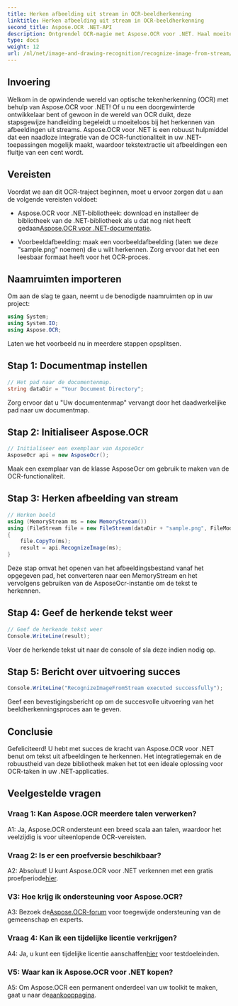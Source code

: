 ```yaml
---
title: Herken afbeelding uit stream in OCR-beeldherkenning
linktitle: Herken afbeelding uit stream in OCR-beeldherkenning
second_title: Aspose.OCR .NET-API
description: Ontgrendel OCR-magie met Aspose.OCR voor .NET. Haal moeiteloos tekst uit afbeeldingen. Bekijk de tutorial voor stapsgewijze begeleiding.
type: docs
weight: 12
url: /nl/net/image-and-drawing-recognition/recognize-image-from-stream/
---
```

## Invoering

Welkom in de opwindende wereld van optische tekenherkenning (OCR) met behulp van Aspose.OCR voor .NET! Of u nu een doorgewinterde ontwikkelaar bent of gewoon in de wereld van OCR duikt, deze stapsgewijze handleiding begeleidt u moeiteloos bij het herkennen van afbeeldingen uit streams. Aspose.OCR voor .NET is een robuust hulpmiddel dat een naadloze integratie van de OCR-functionaliteit in uw .NET-toepassingen mogelijk maakt, waardoor tekstextractie uit afbeeldingen een fluitje van een cent wordt.

## Vereisten

Voordat we aan dit OCR-traject beginnen, moet u ervoor zorgen dat u aan de volgende vereisten voldoet:

-  Aspose.OCR voor .NET-bibliotheek: download en installeer de bibliotheek van de .NET-bibliotheek als u dat nog niet heeft gedaan[Aspose.OCR voor .NET-documentatie](https://reference.aspose.com/ocr/net/).

- Voorbeeldafbeelding: maak een voorbeeldafbeelding (laten we deze "sample.png" noemen) die u wilt herkennen. Zorg ervoor dat het een leesbaar formaat heeft voor het OCR-proces.

## Naamruimten importeren

Om aan de slag te gaan, neemt u de benodigde naamruimten op in uw project:

```csharp
using System;
using System.IO;
using Aspose.OCR;
```

Laten we het voorbeeld nu in meerdere stappen opsplitsen.

## Stap 1: Documentmap instellen

```csharp
// Het pad naar de documentenmap.
string dataDir = "Your Document Directory";
```

Zorg ervoor dat u "Uw documentenmap" vervangt door het daadwerkelijke pad naar uw documentmap.

## Stap 2: Initialiseer Aspose.OCR

```csharp
// Initialiseer een exemplaar van AsposeOcr
AsposeOcr api = new AsposeOcr();
```

Maak een exemplaar van de klasse AsposeOcr om gebruik te maken van de OCR-functionaliteit.

## Stap 3: Herken afbeelding van stream

```csharp
// Herken beeld
using (MemoryStream ms = new MemoryStream())
using (FileStream file = new FileStream(dataDir + "sample.png", FileMode.Open, FileAccess.Read))
{
    file.CopyTo(ms);
    result = api.RecognizeImage(ms);
}
```

Deze stap omvat het openen van het afbeeldingsbestand vanaf het opgegeven pad, het converteren naar een MemoryStream en het vervolgens gebruiken van de AsposeOcr-instantie om de tekst te herkennen.

## Stap 4: Geef de herkende tekst weer

```csharp
// Geef de herkende tekst weer
Console.WriteLine(result);
```

Voer de herkende tekst uit naar de console of sla deze indien nodig op.

## Stap 5: Bericht over uitvoering succes

```csharp
Console.WriteLine("RecognizeImageFromStream executed successfully");
```

Geef een bevestigingsbericht op om de succesvolle uitvoering van het beeldherkenningsproces aan te geven.

## Conclusie

Gefeliciteerd! U hebt met succes de kracht van Aspose.OCR voor .NET benut om tekst uit afbeeldingen te herkennen. Het integratiegemak en de robuustheid van deze bibliotheek maken het tot een ideale oplossing voor OCR-taken in uw .NET-applicaties.

## Veelgestelde vragen

### Vraag 1: Kan Aspose.OCR meerdere talen verwerken?

A1: Ja, Aspose.OCR ondersteunt een breed scala aan talen, waardoor het veelzijdig is voor uiteenlopende OCR-vereisten.

### Vraag 2: Is er een proefversie beschikbaar?

 A2: Absoluut! U kunt Aspose.OCR voor .NET verkennen met een gratis proefperiode[hier](https://releases.aspose.com/).

### V3: Hoe krijg ik ondersteuning voor Aspose.OCR?

 A3: Bezoek de[Aspose.OCR-forum](https://forum.aspose.com/c/ocr/16) voor toegewijde ondersteuning van de gemeenschap en experts.

### Vraag 4: Kan ik een tijdelijke licentie verkrijgen?

 A4: Ja, u kunt een tijdelijke licentie aanschaffen[hier](https://purchase.aspose.com/temporary-license/) voor testdoeleinden.

### V5: Waar kan ik Aspose.OCR voor .NET kopen?

 A5: Om Aspose.OCR een permanent onderdeel van uw toolkit te maken, gaat u naar de[aankooppagina](https://purchase.aspose.com/buy).